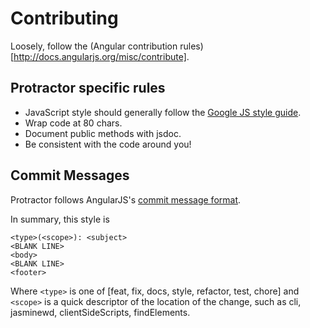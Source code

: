 Contributing
============

Loosely, follow the (Angular contribution rules)[http://docs.angularjs.org/misc/contribute]. 

Protractor specific rules
-------------------------

 * JavaScript style should generally follow the [Google JS style guide](http://google-styleguide.googlecode.com/svn/trunk/javascriptguide.xml).
 * Wrap code at 80 chars.
 * Document public methods with jsdoc.
 * Be consistent with the code around you!

Commit Messages
---------------

Protractor follows AngularJS's [commit message format](https://docs.google.com/a/google.com/document/d/1QrDFcIiPjSLDn3EL15IJygNPiHORgU1_OOAqWjiDU5Y/edit#heading=h.z8a3t6ehl060).

In summary, this style is

    <type>(<scope>): <subject>
    <BLANK LINE>
    <body>
    <BLANK LINE>
    <footer>

Where `<type>` is one of [feat, fix, docs, style, refactor, test, chore] and
`<scope>` is a quick descriptor of the location of the change, such as cli,
jasminewd, clientSideScripts, findElements.
